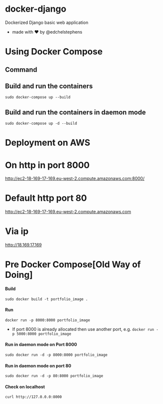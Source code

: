 # docker-django
Dockerized Django basic web application 
- made with ❤️ by @edchelstephens


# Using Docker Compose
## Command
## Build and run the containers
`sudo docker-compose up --build`

## Build and run the containers in daemon mode 
`sudo docker-compose up -d --build`


# Deployment on AWS
# On http in port 8000
http://ec2-18-169-17-169.eu-west-2.compute.amazonaws.com:8000/

# Default http port 80
http://ec2-18-169-17-169.eu-west-2.compute.amazonaws.com


# Via  ip
http://18.169.17.169


# Pre Docker Compose[Old Way of Doing]
#### Build
`sudo docker build -t portfolio_image .`

#### Run
`docker run -p 8000:8000 portfolio_image`
- If port 8000 is already allocated then use another port, e.g.
`docker run -p 5000:8000 portfolio_image`

#### Run in daemon mode on Port 8000
`sudo docker run -d -p 8000:8000 portfolio_image`

#### Run in daemon mode on port 80
`sudo docker run -d -p 80:8000 portfolio_image`

#### Check on localhost
`curl http://127.0.0.0:8000`






